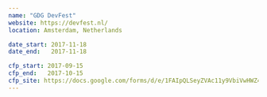 ```yaml
---
name: "GDG DevFest"
website: https://devfest.nl/
location: Amsterdam, Netherlands

date_start: 2017-11-18
date_end:   2017-11-18

cfp_start: 2017-09-15
cfp_end:   2017-10-15
cfp_site: https://docs.google.com/forms/d/e/1FAIpQLSeyZVAc11y9VbiVwHWZ41vWG0hj8Gwu5J8T5SJifbtrgOC5zA/viewform
---
```

